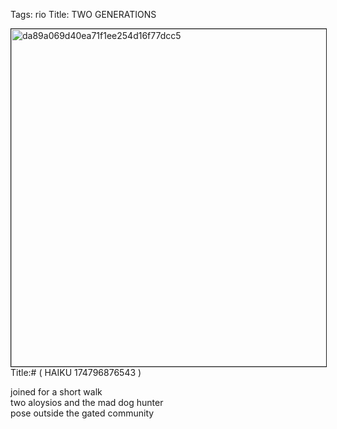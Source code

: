 Tags: rio
Title: TWO GENERATIONS
  
<p><img src="https://objects.hbvu.su/blotpix/2013/01/13.jpeg" width=540 height=540 alt="da89a069d40ea71f1ee254d16f77dcc5" border=1>
Title:# ( HAIKU 174796876543 )  
  
joined for a short walk  
two aloysios and the mad dog hunter  
pose outside the gated community  
